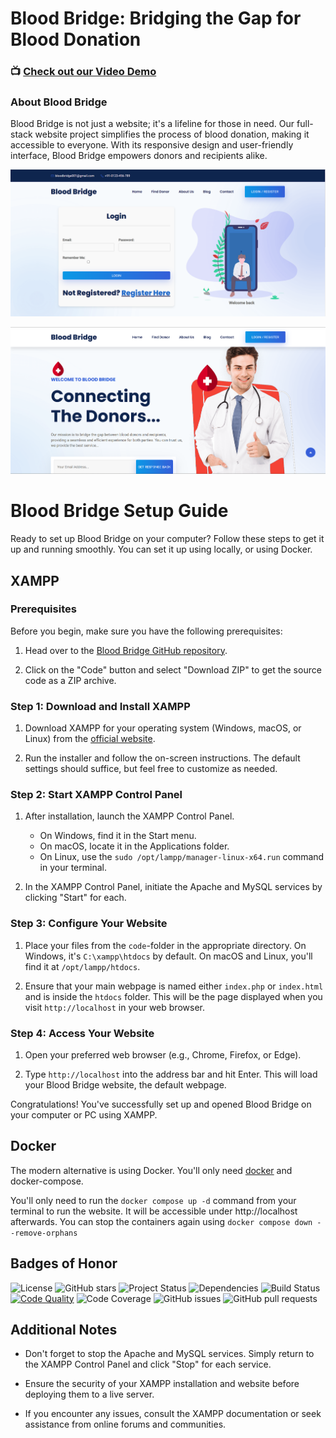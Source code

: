 # Blood Bridge: Bridging the Gap for Blood Donation

### 📺 [Check out our Video Demo](https://www.youtube.com/watch?v=3VZnSMy5QFg)

### About Blood Bridge

Blood Bridge is not just a website; it's a lifeline for those in need. Our full-stack website project simplifies the process of blood donation, making it accessible to everyone. With its responsive design and user-friendly interface, Blood Bridge empowers donors and recipients alike.

![Login Page](./code/assets/images/sc1.png)

![Home Page](./code/assets/images/sc2.png)

# Blood Bridge Setup Guide

Ready to set up Blood Bridge on your computer? Follow these steps to get it up and running smoothly.
You can set it up using locally, or using Docker.

## XAMPP

### Prerequisites

Before you begin, make sure you have the following prerequisites:

1. Head over to the [Blood Bridge GitHub repository](https://github.com/qaidjoharj53/Blood-Bridge).

2. Click on the "Code" button and select "Download ZIP" to get the source code as a ZIP archive.

### Step 1: Download and Install XAMPP

1. Download XAMPP for your operating system (Windows, macOS, or Linux) from the [official website](https://www.apachefriends.org/index.html).

2. Run the installer and follow the on-screen instructions. The default settings should suffice, but feel free to customize as needed.

### Step 2: Start XAMPP Control Panel

1. After installation, launch the XAMPP Control Panel.

   - On Windows, find it in the Start menu.
   - On macOS, locate it in the Applications folder.
   - On Linux, use the `sudo /opt/lampp/manager-linux-x64.run` command in your terminal.

2. In the XAMPP Control Panel, initiate the Apache and MySQL services by clicking "Start" for each.

### Step 3: Configure Your Website

1. Place your files from the `code`-folder in the appropriate directory. On Windows, it's `C:\xampp\htdocs` by default. On macOS and Linux, you'll find it at `/opt/lampp/htdocs`.

2. Ensure that your main webpage is named either `index.php` or `index.html` and is inside the `htdocs` folder. This will be the page displayed when you visit `http://localhost` in your web browser.

### Step 4: Access Your Website

1. Open your preferred web browser (e.g., Chrome, Firefox, or Edge).

2. Type `http://localhost` into the address bar and hit Enter. This will load your Blood Bridge website, the default webpage.

Congratulations! You've successfully set up and opened Blood Bridge on your computer or PC using XAMPP.

## Docker
The modern alternative is using Docker. You'll only need [docker](https://docs.docker.com/engine/install/) and docker-compose. 

You'll only need to run the `docker compose up -d` command from your terminal to run the website.
It will be accessible under http://localhost afterwards.
You can stop the containers again using `docker compose down --remove-orphans`

## Badges of Honor

![License](https://img.shields.io/github/license/qaidjoharj53/Blood-Bridge)
![GitHub stars](https://img.shields.io/github/stars/qaidjoharj53/Blood-Bridge)
![Project Status](https://img.shields.io/badge/status-active-brightgreen)
![Dependencies](https://img.shields.io/badge/dependencies-up%20to%20date-brightgreen)
![Build Status](https://img.shields.io/travis/qaidjoharj53/Blood-Bridge)
[![Code Quality](https://img.shields.io/codeclimate/maintainability/qaidjoharj53/Blood-Bridge)](https://codeclimate.com/github/qaidjoharj53/Blood-Bridge)
![Code Coverage](https://img.shields.io/codecov/c/github/qaidjoharj53/Blood-Bridge)
![GitHub issues](https://img.shields.io/github/issues-raw/qaidjoharj53/Blood-Bridge)
![GitHub pull requests](https://img.shields.io/github/issues-pr-raw/qaidjoharj53/Blood-Bridge)

## Additional Notes

- Don't forget to stop the Apache and MySQL services. Simply return to the XAMPP Control Panel and click "Stop" for each service.

- Ensure the security of your XAMPP installation and website before deploying them to a live server.

- If you encounter any issues, consult the XAMPP documentation or seek assistance from online forums and communities.
